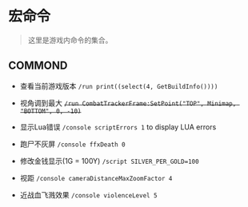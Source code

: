 # 宏命令

> 这里是游戏内命令的集合。

## COMMOND

- 查看当前游戏版本
`/run print((select(4, GetBuildInfo())))`

- 视角调到最大
~~`/run CombatTrackerFrame:SetPoint("TOP", Minimap, "BOTTOM", 0, -10)`~~

- 显示Lua错误
`/console scriptErrors 1`
to display LUA errors

- 跑尸不灰屏
`/console ffxDeath 0`

- 修改金钱显示(1G = 100Y)
`/script SILVER_PER_GOLD=100`

- 视距
`/console cameraDistanceMaxZoomFactor 4`

- 近战血飞溅效果
`/console violenceLevel 5`

